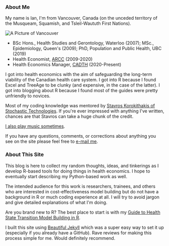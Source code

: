 ### About Me

My name is Ian, I'm from Vancouver, Canada (on the unceded territory of the Musqueam, Squamish, and Tsleil-Waututh First Nations).

![A Picture of Vancouver][vanpic]

[vanpic]: https://www.dropbox.com/s/6wmc6itqg45h21u/Vancouver.jpg?dl=1

- BSc Hons., Health Studies and Gerontology, Waterloo (2007); MSc., Epidemiology, Queen's (2009); PhD, Population and Public Health, UBC (2019)
- Health Economist, [ARCC](https://cc-arcc.ca/) (2009-2020)
- Health Economics Manager, [CADTH](https://cadth.ca/) (2020-Present)

I got into health economics with the aim of safeguarding the long-term viability of the Canadian health care system. I got into R because I found Excel and TreeAge to be clunky (and expensive, in the case of the latter). I got into blogging about R because I found most of the guides were pretty unfriendly to novices.

Most of my coding knowledge was mentored by [Stavros Korokithakis of Stochastic Technologies](http://stochastic.io). If you're ever impressed with anything I've written, chances are that Stavros can take a huge chunk of the credit.

[I also play music sometimes](http://music.iancromwell.ca).

If you have any questions, comments, or corrections about anything you see on the site please feel free to [e-mail me](mailto:healthyuncertainty@gmail.com).

### About This Site

This blog is here to collect my random thoughts, ideas, and tinkerings as I develop R-based tools for doing things in health economics. I hope to eventually start describing my Python-based work as well.

The intended audience for this work is researchers, trainees, and others who are interested in cost-effectiveness model building but do not have a background in R or much coding experience at all. I will try to avoid jargon and give detailed explanations of what I'm doing.

Are you brand new to R? The best place to start is with my [Guide to Health State Transition Model Building in R](http://healthyuncertainty.github.io/RGuide/Introduction).

I built this site using [Beautiful Jekyll](https://beautifuljekyll.com/) which was a super easy way to set it up (especially if you already have a GitHub). Rave reviews for making this process simple for me. Would definitely recommend.
